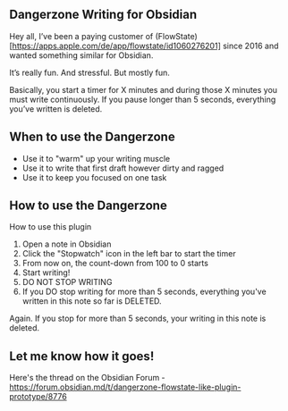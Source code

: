 ## Dangerzone Writing for Obsidian

Hey all, I’ve been a paying customer of (FlowState)[https://apps.apple.com/de/app/flowstate/id1060276201] since 2016 and wanted something similar for Obsidian.

It’s really fun. And stressful. But mostly fun.

Basically, you start a timer for X minutes and during those X minutes you must write continuously. If you pause longer than 5 seconds, everything you’ve written is deleted.

## When to use the Dangerzone

- Use it to "warm" up your writing muscle
- Use it to write that first draft however dirty and ragged
- Use it to keep you focused on one task

## How to use the Dangerzone

How to use this plugin

1. Open a note in Obsidian
2. Click the "Stopwatch" icon in the left bar to start the timer
3. From now on, the count-down from 100 to 0 starts
4. Start writing!
5. DO NOT STOP WRITING
6. If you DO stop writing for more than 5 seconds, everything you've written in this note so far is DELETED.

Again. If you stop for more than 5 seconds, your writing in this note is deleted. 

## Let me know how it goes!

Here's the thread on the Obsidian Forum - https://forum.obsidian.md/t/dangerzone-flowstate-like-plugin-prototype/8776
